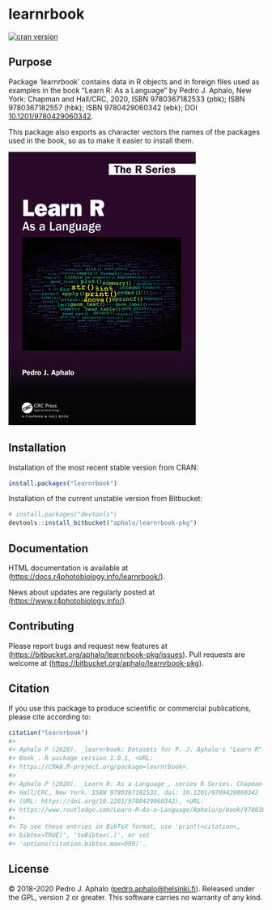 
<!-- README.md is generated from README.Rmd. Please edit that file -->

# learnrbook

[![cran
version](https://www.r-pkg.org/badges/version/learnrbook)](https://cran.r-project.org/package=learnrbook)

## Purpose

Package ‘learnrbook’ contains data in R objects and in foreign files
used as examples in the book “Learn R: As a Language” by Pedro J.
Aphalo, New York: Chapman and Hall/CRC, 2020, ISBN 9780367182533 (pbk);
ISBN 9780367182557 (hbk); ISBN 9780429060342 (ebk); DOI
[10.1201/9780429060342](https://doi.org/10.1201/9780429060342).

This package also exports as character vectors the names of the packages
used in the book, so as to make it easier to install them.

![](man/figures/cover-9780367182533-small.png)

## Installation

Installation of the most recent stable version from CRAN:

``` r
install.packages("learnrbook")
```

Installation of the current unstable version from Bitbucket:

``` r
# install.packages("devtools")
devtools::install_bitbucket("aphalo/learnrbook-pkg")
```

## Documentation

HTML documentation is available at
(<https://docs.r4photobiology.info/learnrbook/>).

News about updates are regularly posted at
(<https://www.r4photobiology.info/>).

## Contributing

Please report bugs and request new features at
(<https://bitbucket.org/aphalo/learnrbook-pkg/issues>). Pull requests
are welcome at (<https://bitbucket.org/aphalo/learnrbook-pkg>).

## Citation

If you use this package to produce scientific or commercial
publications, please cite according to:

``` r
citation("learnrbook")
#> 
#> Aphalo P (2020). _learnrbook: Datasets for P. J. Aphalo's "Learn R"
#> Book_. R package version 1.0.1, <URL:
#> https://CRAN.R-project.org/package=learnrbook>.
#> 
#> Aphalo P (2020). _Learn R: As a Language_, series R Series. Chapman and
#> Hall/CRC, New York. ISBN 9780367182533, doi: 10.1201/9780429060342
#> (URL: https://doi.org/10.1201/9780429060342), <URL:
#> https://www.routledge.com/Learn-R-As-a-Language/Aphalo/p/book/9780367182533>.
#> 
#> To see these entries in BibTeX format, use 'print(<citation>,
#> bibtex=TRUE)', 'toBibtex(.)', or set
#> 'options(citation.bibtex.max=999)'.
```

## License

© 2018-2020 Pedro J. Aphalo (<pedro.aphalo@helsinki.fi>). Released under
the GPL, version 2 or greater. This software carries no warranty of any
kind.
